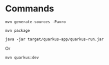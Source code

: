 # Commands

`mvn generate-sources -Pavro`

`mvn package`

`java -jar target/quarkus-app/quarkus-run.jar`

Or

`mvn quarkus:dev`